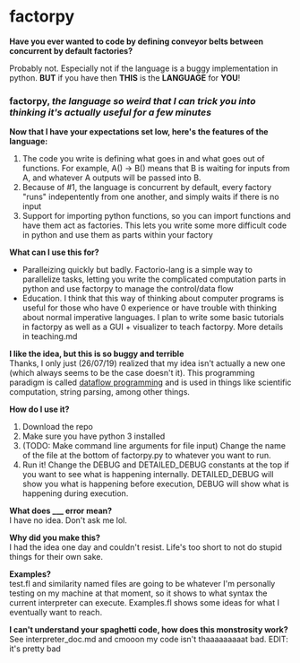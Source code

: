 # factorpy

**Have you ever wanted to code by defining conveyor belts between concurrent by default factories?**  

Probably not. Especially not if the language is a buggy implementation in python. **BUT** if you have then **THIS** is the **LANGUAGE** for **YOU**!

### factorpy, *the language so weird that I can trick you into thinking it's actually useful for a few minutes* ###  


**Now that I have your expectations set low, here's the features of the language:**
1. The code you write is defining what goes in and what goes out of functions. For example, A() -> B() means that B is waiting for inputs from A, and whatever A outputs will be passed into B.
2. Because of #1, the language is concurrent by default, every factory "runs" indepentently from one another, and simply waits if there is no input
3. Support for importing python functions, so you can import functions and have them act as factories. This lets you write some more difficult code in python and use them as parts within your factory

**What can I use this for?**  
- Paralleizing quickly but badly. Factorio-lang is a simple way to parallelize tasks, letting you write the complicated computation parts in python and use factorpy to manage the control/data flow
- Education. I think that this way of thinking about computer programs is useful for those who have 0 experience or have trouble with thinking about normal imperative languages. I plan to write some basic tutorials in factorpy as well as a GUI + visualizer to teach factorpy. More details in teaching.md

**I like the idea, but this is so buggy and terrible**  
Thanks, I only just (26/07/19) realized that my idea isn't actually a new one (which always seems to be the case doesn't it). This programming paradigm is called [dataflow programming](https://en.wikipedia.org/wiki/Dataflow_programming) and is used in things like scientific computation, string parsing, among other things.

**How do I use it?**  
1. Download the repo
2. Make sure you have python 3 installed
3. (TODO: Make command line arguments for file input) Change the name of the file at the bottom of factorpy.py to whatever you want to run.
4. Run it! Change the DEBUG and DETAILED_DEBUG constants at the top if you want to see what is happening internally. DETAILED_DEBUG will show you what is happening before execution, DEBUG will show what is happening during execution.

**What does ___ error mean?**  
I have no idea. Don't ask me lol.

**Why did you make this?**    
I had the idea one day and couldn't resist. Life's too short to not do stupid things for their own sake.

**Examples?**  
test.fl and similarity named files are going to be whatever I'm personally testing on my machine at that moment, so it shows to what syntax the current interpreter can execute. Examples.fl shows some ideas for what I eventually want to reach.

**I can't understand your spaghetti code, how does this monstrosity work?**  
See interpreter_doc.md and cmooon my code isn't thaaaaaaaaat bad. EDIT: it's pretty bad


